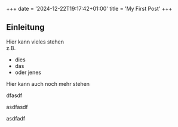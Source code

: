+++
date = '2024-12-22T19:17:42+01:00'
title = 'My First Post'
+++

## Einleitung 
Hier kann vieles stehen  
z.B.
* dies
* das 
* oder jenes

Hier kann auch noch mehr stehen



dfasdf

asdfasdf

asdfadf
